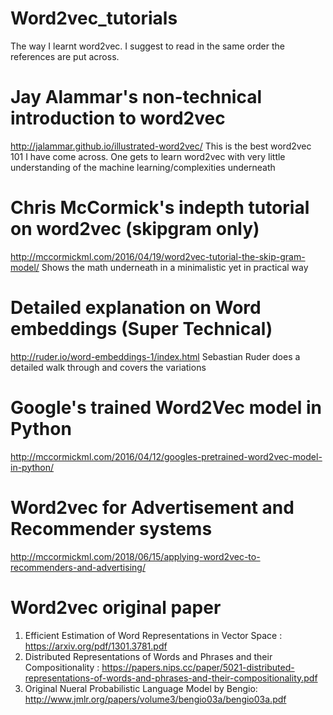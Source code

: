 # Word2vec_tutorials
The way I learnt word2vec. I suggest to read in the same order the references are put across.

# Jay Alammar's non-technical introduction to word2vec
http://jalammar.github.io/illustrated-word2vec/
This is the best word2vec 101 I have come across. One gets to learn word2vec with very little understanding of the machine learning/complexities underneath

# Chris McCormick's indepth tutorial on word2vec (skipgram only)
http://mccormickml.com/2016/04/19/word2vec-tutorial-the-skip-gram-model/
Shows the math underneath in a minimalistic yet in practical way

# Detailed explanation on Word embeddings (Super Technical)
http://ruder.io/word-embeddings-1/index.html
Sebastian Ruder does a detailed walk through and covers the variations

# Google's trained Word2Vec model in Python
http://mccormickml.com/2016/04/12/googles-pretrained-word2vec-model-in-python/


# Word2vec for Advertisement and Recommender systems
http://mccormickml.com/2018/06/15/applying-word2vec-to-recommenders-and-advertising/


# Word2vec original paper
1. Efficient Estimation of Word Representations in
Vector Space : https://arxiv.org/pdf/1301.3781.pdf
2. Distributed Representations of Words and Phrases
and their Compositionality : https://papers.nips.cc/paper/5021-distributed-representations-of-words-and-phrases-and-their-compositionality.pdf
3. Original Nueral Probabilistic Language Model by Bengio: http://www.jmlr.org/papers/volume3/bengio03a/bengio03a.pdf

